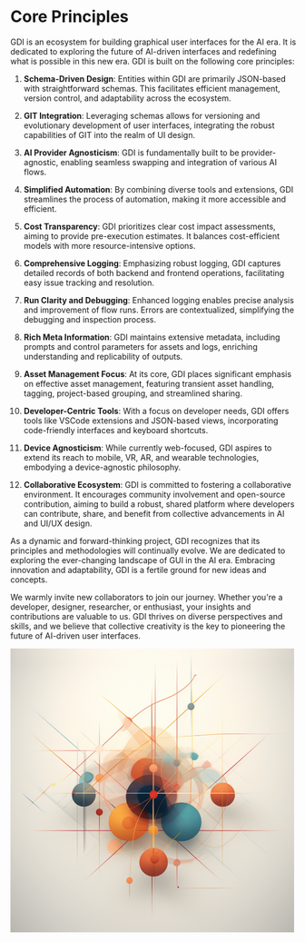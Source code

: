 # Core Principles

GDI is an ecosystem for building graphical user interfaces for the AI era. It is dedicated to exploring the future of AI-driven interfaces and redefining what is possible in this new era. GDI is built on the following core principles:

1. **Schema-Driven Design**: Entities within GDI are primarily JSON-based with straightforward schemas. This facilitates efficient management, version control, and adaptability across the ecosystem.

2. **GIT Integration**: Leveraging schemas allows for versioning and evolutionary development of user interfaces, integrating the robust capabilities of GIT into the realm of UI design.

3. **AI Provider Agnosticism**: GDI is fundamentally built to be provider-agnostic, enabling seamless swapping and integration of various AI flows.

4. **Simplified Automation**: By combining diverse tools and extensions, GDI streamlines the process of automation, making it more accessible and efficient.

5. **Cost Transparency**: GDI prioritizes clear cost impact assessments, aiming to provide pre-execution estimates. It balances cost-efficient models with more resource-intensive options.

6. **Comprehensive Logging**: Emphasizing robust logging, GDI captures detailed records of both backend and frontend operations, facilitating easy issue tracking and resolution.

7. **Run Clarity and Debugging**: Enhanced logging enables precise analysis and improvement of flow runs. Errors are contextualized, simplifying the debugging and inspection process.

8. **Rich Meta Information**: GDI maintains extensive metadata, including prompts and control parameters for assets and logs, enriching understanding and replicability of outputs.

9. **Asset Management Focus**: At its core, GDI places significant emphasis on effective asset management, featuring transient asset handling, tagging, project-based grouping, and streamlined sharing.

10. **Developer-Centric Tools**: With a focus on developer needs, GDI offers tools like VSCode extensions and JSON-based views, incorporating code-friendly interfaces and keyboard shortcuts.

11. **Device Agnosticism**: While currently web-focused, GDI aspires to extend its reach to mobile, VR, AR, and wearable technologies, embodying a device-agnostic philosophy.

12. **Collaborative Ecosystem**: GDI is committed to fostering a collaborative environment. It encourages community involvement and open-source contribution, aiming to build a robust, shared platform where developers can contribute, share, and benefit from collective advancements in AI and UI/UX design.

As a dynamic and forward-thinking project, GDI recognizes that its principles and methodologies will continually evolve. We are dedicated to exploring the ever-changing landscape of GUI in the AI era. Embracing innovation and adaptability, GDI is a fertile ground for new ideas and concepts.

We warmly invite new collaborators to join our journey. Whether you're a developer, designer, researcher, or enthusiast, your insights and contributions are valuable to us. GDI thrives on diverse perspectives and skills, and we believe that collective creativity is the key to pioneering the future of AI-driven user interfaces.

<img src="https://raw.githubusercontent.com/dht/gdi-assets/main/assets/images/docs/10.png" width="500"/>
